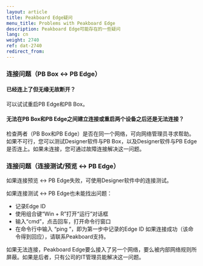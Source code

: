 ```yaml
---
layout: article
title: Peakboard Edge疑问
menu_title: Problems with Peakboard Edge
description: Peakboard Edge可能存在的一些疑问
lang: cn
weight: 2740
ref: dat-2740
redirect_from:
---
```


### 连接问题（PB Box ↔︎ PB Edge）

#### 已经连上了但无缘无故断开？
可以试试重启PB Edge和PB Box。

#### 无法在PB Box和PB Edge之间建立连接或重启两个设备之后还是无法连接？
检查两者（PB Box和PB Edge）是否在同一个网络，可向网络管理员寻求帮助。如果不可行，您可以测试Designer软件与PB Box，以及Designer软件与PB Edge是否连上。如果未连接，您可通过故障连接解决这一问题。


### 连接问题（连接测试/预览 ↔︎ PB Edge） 
如果连接预览 ↔︎ PB Edge失败，可使用Designer软件中的连接测试。

如果连接测试 ↔︎ PB Edge也未能找出问题：

* 记录Edge ID
* 使用组合键“Win + R”打开“运行”对话框
* 输入“cmd”，点击回车，打开命令行窗口
* 在命令行中输入 “ping <Edge ID>”，<Edge ID>即为第一步中记录的Edge ID
如果连接成功（该命令得到回应），请联系Peakboard支持。

如果无法连接，Peakboard Edge要么接入了另一个网络，要么被内部网络规则所屏蔽。如果是后者，只有公司的IT管理员能解决这一问题。

